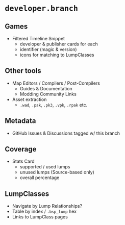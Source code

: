 # `developer.branch`

## Games

 * Filtered Timeline Snippet
   - developer & publisher cards for each
   - identifier (magic & version)
   - icons for matching to LumpClasses

## Other tools

 * Map Editors / Compilers / Post-Compilers
   - Guides & Documentation
   - Modding Community Links
 * Asset extraction
   - `.wad`, `.pak`, `.pk3`, `.vpk`, `.rpak` etc.

## Metadata

 * GitHub Issues & Discussions tagged w/ this branch

## Coverage

 * Stats Card
   - supported / used lumps
   - unused lumps (Source-based only)
   - overall percentage

## LumpClasses

 * Navigate by Lump Relationships?
 * Table by index / `.bsp_lump` hex
 * Links to LumpClass pages
